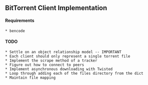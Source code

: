 ## BitTorrent Client Implementation

#### Requirements
    * bencode

#### TODO
    * Settle on an object relationship model -- IMPORTANT
    * Each client should only represent a single torrent file
    * Implement the scrape method of a tracker
    * Figure out how to connect to peers
    * Implement asynchronous downloading with Twisted
    * Loop through adding each of the files directory from the dict
    * Maintain file mapping
